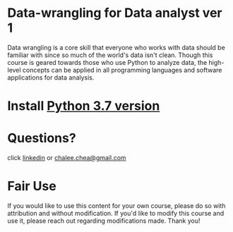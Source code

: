 # Data-wrangling for Data analyst ver 1 
Data wrangling is a core skill that everyone who works with data should be familiar with since so much of the world's data isn't clean. Though this course is geared towards those who use Python to analyze data, the high-level concepts can be applied in all programming languages and software applications for data analysis.

# Install [Python 3.7 version](https://www.anaconda.com/distribution/)

# Questions?
click [linkedin](https://www.linkedin.com/in/chaleechea/) or chalee.chea@gmail.com

# Fair Use
If you would like to use this content for your own course, please do so with attribution and without modification.
If you'd like to modify this course and use it, please reach out regarding modifications made. Thank you!
